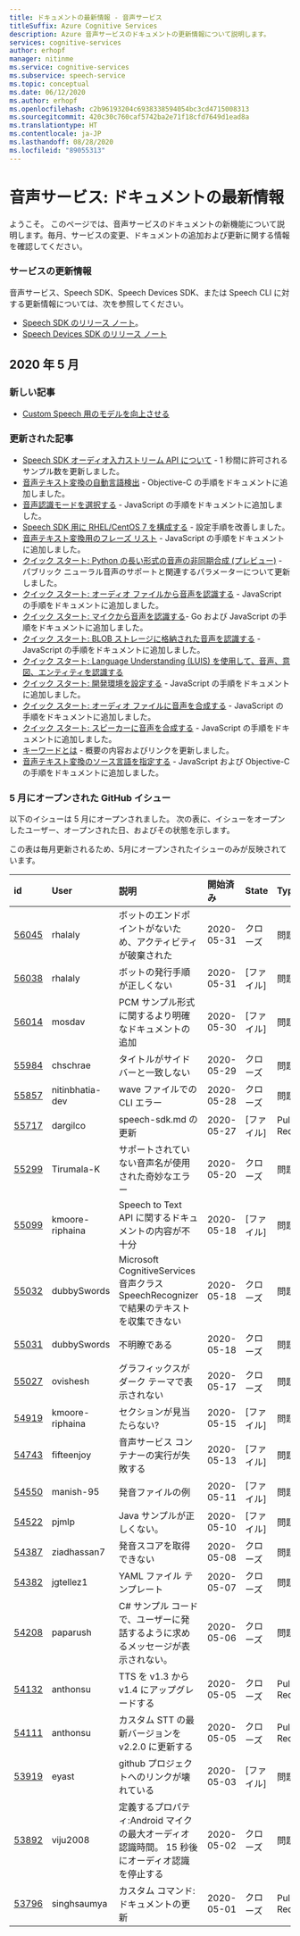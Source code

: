 ```yaml
---
title: ドキュメントの最新情報 - 音声サービス
titleSuffix: Azure Cognitive Services
description: Azure 音声サービスのドキュメントの更新情報について説明します。
services: cognitive-services
author: erhopf
manager: nitinme
ms.service: cognitive-services
ms.subservice: speech-service
ms.topic: conceptual
ms.date: 06/12/2020
ms.author: erhopf
ms.openlocfilehash: c2b96193204c6938338594054bc3cd4715008313
ms.sourcegitcommit: 420c30c760caf5742ba2e71f18cfd7649d1ead8a
ms.translationtype: HT
ms.contentlocale: ja-JP
ms.lasthandoff: 08/28/2020
ms.locfileid: "89055313"
---
```

# <a name="speech-service-whats-new-in-docs"></a>音声サービス: ドキュメントの最新情報

ようこそ。 このページでは、音声サービスのドキュメントの新機能について説明します。毎月、サービスの変更、ドキュメントの追加および更新に関する情報を確認してください。

### <a name="service-updates"></a>サービスの更新情報

音声サービス、Speech SDK、Speech Devices SDK、または Speech CLI に対する更新情報については、次を参照してください。
* [Speech SDK のリリース ノート](releasenotes.md)。
* [Speech Devices SDK のリリース ノート](devices-sdk-release-notes.md)

## <a name="may-2020"></a>2020 年 5 月

### <a name="new-articles"></a>新しい記事

* [Custom Speech 用のモデルを向上させる](how-to-custom-speech-improve-accuracy.md)

### <a name="updated-articles"></a>更新された記事

* [Speech SDK オーディオ入力ストリーム API について](how-to-use-audio-input-streams.md) - 1 秒間に許可されるサンプル数を更新しました。
* [音声テキスト変換の自動言語検出](how-to-automatic-language-detection.md) - Objective-C の手順をドキュメントに追加しました。
* [音声認識モードを選択する](how-to-choose-recognition-mode.md) - JavaScript の手順をドキュメントに追加しました。
* [Speech SDK 用に RHEL/CentOS 7 を構成する](how-to-configure-rhel-centos-7.md) - 設定手順を改善しました。
* [音声テキスト変換用のフレーズ リスト](how-to-phrase-lists.md) - JavaScript の手順をドキュメントに追加しました。
* [クイック スタート: Python の長い形式の音声の非同期合成 (プレビュー)](quickstarts/text-to-speech/async-synthesis-long-form-audio.md) - パブリック ニューラル音声のサポートと関連するパラメーターについて更新しました。
* [クイック スタート: オーディオ ファイルから音声を認識する](quickstarts/speech-to-text-from-file.md) - JavaScript の手順をドキュメントに追加しました。
* [クイック スタート: マイクから音声を認識する](quickstarts/speech-to-text-from-microphone.md )- Go および JavaScript の手順をドキュメントに追加しました。
* [クイック スタート: BLOB ストレージに格納された音声を認識する](quickstarts/from-blob.md) - JavaScript の手順をドキュメントに追加しました。
* [クイック スタート: Language Understanding (LUIS) を使用して、音声、意図、エンティティを認識する](quickstarts/intent-recognition.md)
* [クイック スタート: 開発環境を設定する](quickstarts/setup-platform.md) - JavaScript の手順をドキュメントに追加しました。
* [クイック スタート: オーディオ ファイルに音声を合成する](quickstarts/text-to-speech-audio-file.md) - JavaScript の手順をドキュメントに追加しました。
* [クイック スタート: スピーカーに音声を合成する](quickstarts/text-to-speech.md) - JavaScript の手順をドキュメントに追加しました。
* [キーワードとは](custom-keyword-overview.md) - 概要の内容およびリンクを更新しました。
* [音声テキスト変換のソース言語を指定する](how-to-specify-source-language.md) - JavaScript および Objective-C の手順をドキュメントに追加しました。

### <a name="github-issues-opened-in-may"></a>5 月にオープンされた GitHub イシュー

以下のイシューは 5 月にオープンされました。 次の表に、イシューをオープンしたユーザー、オープンされた日、およびその状態を示します。  

この表は毎月更新されるため、5月にオープンされたイシューのみが反映されています。  

|id|User|説明|開始済み|State|Type|
| :--- | :--- | :--- | :--- | :--- | :--- |
|[56045](https://github.com/MicrosoftDocs/azure-docs/issues/56045)|rhalaly|ボットのエンドポイントがないため、アクティビティが破棄された|2020-05-31|クローズ|問題|
|[56038](https://github.com/MicrosoftDocs/azure-docs/issues/56038)|rhalaly|ボットの発行手順が正しくない|2020-05-31|[ファイル]|問題|
|[56014](https://github.com/MicrosoftDocs/azure-docs/issues/56014)|mosdav|PCM サンプル形式に関するより明確なドキュメントの追加|2020-05-30|[ファイル]|問題|
|[55984](https://github.com/MicrosoftDocs/azure-docs/issues/55984)|chschrae|タイトルがサイド バーと一致しない|2020-05-29|クローズ|問題|
|[55857](https://github.com/MicrosoftDocs/azure-docs/issues/55857)|nitinbhatia-dev|wave ファイルでの CLI エラー|2020-05-28|クローズ|問題|
|[55717](https://github.com/MicrosoftDocs/azure-docs/pull/55717)|dargilco|speech-sdk.md の更新|2020-05-27|[ファイル]|Pull Request|
|[55299](https://github.com/MicrosoftDocs/azure-docs/issues/55299)|Tirumala-K|サポートされていない音声名が使用された奇妙なエラー|2020-05-20|クローズ|問題|
|[55099](https://github.com/MicrosoftDocs/azure-docs/issues/55099)|kmoore-riphaina|Speech to Text API に関するドキュメントの内容が不十分|2020-05-18|[ファイル]|問題|
|[55032](https://github.com/MicrosoftDocs/azure-docs/issues/55032)|dubbySwords|Microsoft CognitiveServices 音声クラス SpeechRecognizer で結果のテキストを収集できない|2020-05-18|クローズ|問題|
|[55031](https://github.com/MicrosoftDocs/azure-docs/issues/55031)|dubbySwords|不明瞭である|2020-05-18|クローズ|問題|
|[55027](https://github.com/MicrosoftDocs/azure-docs/issues/55027)|ovishesh|グラフィックスがダーク テーマで表示されない|2020-05-17|クローズ|問題|
|[54919](https://github.com/MicrosoftDocs/azure-docs/issues/54919)|kmoore-riphaina|セクションが見当たらない?|2020-05-15|[ファイル]|問題|
|[54743](https://github.com/MicrosoftDocs/azure-docs/issues/54743)|fifteenjoy|音声サービス コンテナーの実行が失敗する|2020-05-13|[ファイル]|問題|
|[54550](https://github.com/MicrosoftDocs/azure-docs/issues/54550)|manish-95|発音ファイルの例|2020-05-11|[ファイル]|問題|
|[54522](https://github.com/MicrosoftDocs/azure-docs/issues/54522)|pjmlp|Java サンプルが正しくない。|2020-05-10|[ファイル]|問題|
|[54387](https://github.com/MicrosoftDocs/azure-docs/issues/54387)|ziadhassan7|発音スコアを取得できない|2020-05-08|クローズ|問題|
|[54382](https://github.com/MicrosoftDocs/azure-docs/issues/54382)|jgtellez1|YAML ファイル テンプレート|2020-05-07|クローズ|問題|
|[54208](https://github.com/MicrosoftDocs/azure-docs/issues/54208)|paparush|C# サンプル コードで、ユーザーに発話するように求めるメッセージが表示されない。|2020-05-06|クローズ|問題|
|[54132](https://github.com/MicrosoftDocs/azure-docs/pull/54132)|anthonsu|TTS を v1.3 から v1.4 にアップグレードする|2020-05-05|クローズ|Pull Request|
|[54111](https://github.com/MicrosoftDocs/azure-docs/pull/54111)|anthonsu|カスタム STT の最新バージョンを v2.2.0 に更新する|2020-05-05|クローズ|Pull Request|
|[53919](https://github.com/MicrosoftDocs/azure-docs/issues/53919)|eyast|github プロジェクトへのリンクが壊れている|2020-05-03|[ファイル]|問題|
|[53892](https://github.com/MicrosoftDocs/azure-docs/issues/53892)|viju2008|定義するプロパティ:Android マイクの最大オーディオ認識時間。 15 秒後にオーディオ認識を停止する|2020-05-02|クローズ|問題|
|[53796](https://github.com/MicrosoftDocs/azure-docs/pull/53796)|singhsaumya|カスタム コマンド: ドキュメントの更新|2020-05-01|クローズ|Pull Request|
